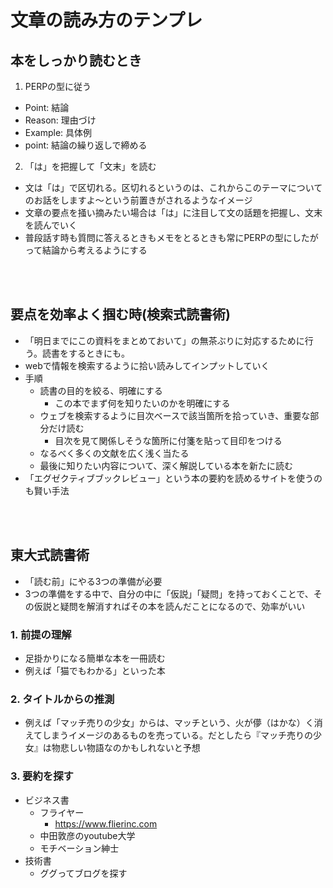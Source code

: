 # 文章の読み方のテンプレ

## 本をしっかり読むとき
1. PERPの型に従う
  - Point: 結論
  - Reason: 理由づけ
  - Example: 具体例
  - point: 結論の繰り返しで締める
2. 「は」を把握して「文末」を読む
  - 文は「は」で区切れる。区切れるというのは、これからこのテーマについてのお話をしますよ〜という前置きがされるようなイメージ
  - 文章の要点を掻い摘みたい場合は「は」に注目して文の話題を把握し、文末を読んでいく
- 普段話す時も質問に答えるときもメモをとるときも常にPERPの型にしたがって結論から考えるようにする

<br></br>

## 要点を効率よく掴む時(検索式読書術)
- 「明日までにこの資料をまとめておいて」の無茶ぶりに対応するために行う。読書をするときにも。
- webで情報を検索するように拾い読みしてインプットしていく
- 手順
  - 読書の目的を絞る、明確にする
    - この本でまず何を知りたいのかを明確にする
  - ウェブを検索するように目次ベースで該当箇所を拾っていき、重要な部分だけ読む
    - 目次を見て関係しそうな箇所に付箋を貼って目印をつける
  - なるべく多くの文献を広く浅く当たる
  - 最後に知りたい内容について、深く解説している本を新たに読む
- 「エグゼクティブブックレビュー」という本の要約を読めるサイトを使うのも賢い手法

<br></br>

## 東大式読書術
- 「読む前」にやる3つの準備が必要
- 3つの準備をする中で、自分の中に「仮説」「疑問」を持っておくことで、その仮説と疑問を解消すればその本を読んだことになるので、効率がいい
### 1. 前提の理解
- 足掛かりになる簡単な本を一冊読む
- 例えば「猫でもわかる」といった本
### 2. タイトルからの推測
- 例えば「マッチ売りの少女」からは、マッチという、火が儚（はかな）く消えてしまうイメージのあるものを売っている。だとしたら『マッチ売りの少女』は物悲しい物語なのかもしれないと予想
### 3. 要約を探す
- ビジネス書
  - フライヤー
    - https://www.flierinc.com
  - 中田敦彦のyoutube大学
  - モチベーション紳士
- 技術書
  - ググってブログを探す
